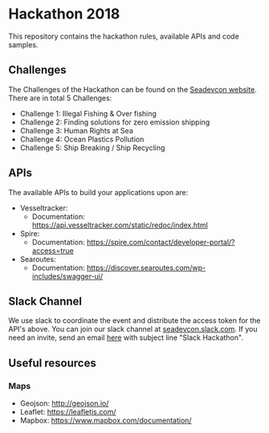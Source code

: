 # Hackathon 2018

This repository contains the hackathon rules, available APIs and code samples.

## Challenges

The Challenges of the Hackathon can be found on the [Seadevcon website](http://seadevcon.com/challenges-hackathon/). There are in total 5 Challenges:
- Challenge 1: Illegal Fishing & Over fishing
- Challenge 2: Finding solutions for zero emission shipping
- Challenge 3: Human Rights at Sea
- Challenge 4: Ocean Plastics Pollution
- Challenge 5: Ship Breaking / Ship Recycling

## APIs

The available APIs to build your applications upon are:
- Vesseltracker:
  * Documentation: https://api.vesseltracker.com/static/redoc/index.html
- Spire:
  * Documentation: https://spire.com/contact/developer-portal/?access=true
- Searoutes:
  * Documentation: https://discover.searoutes.com/wp-includes/swagger-ui/

## Slack Channel

We use slack to coordinate the event and distribute the access token for the API's above. You can join our slack channel at [seadevcon.slack.com](http://seadevcon.slack.com). If you need an invite, send an email [here](mailto:garreau@maritimedatasystem) with subject line "Slack Hackathon".

## Useful resources

### Maps
* Geojson: http://geojson.io/
* Leaflet: https://leafletjs.com/
* Mapbox: https://www.mapbox.com/documentation/
